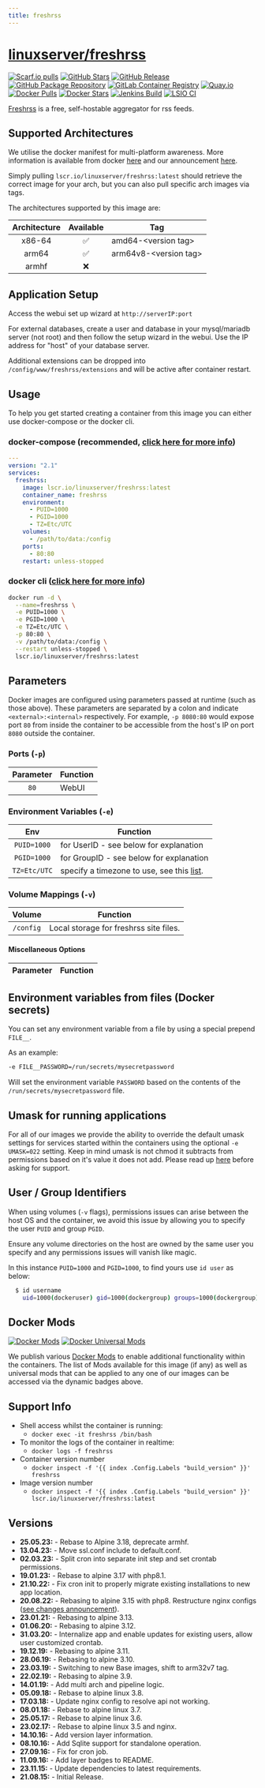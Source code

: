 ```yaml
---
title: freshrss
---
```

<!-- DO NOT EDIT THIS FILE MANUALLY  -->
<!-- Please read the https://github.com/linuxserver/docker-freshrss/blob/master/.github/CONTRIBUTING.md -->

# [linuxserver/freshrss](https://github.com/linuxserver/docker-freshrss)

[![Scarf.io pulls](https://scarf.sh/installs-badge/linuxserver-ci/linuxserver%2Ffreshrss?color=94398d&label-color=555555&logo-color=ffffff&style=for-the-badge&package-type=docker)](https://scarf.sh/gateway/linuxserver-ci/docker/linuxserver%2Ffreshrss)
[![GitHub Stars](https://img.shields.io/github/stars/linuxserver/docker-freshrss.svg?color=94398d&labelColor=555555&logoColor=ffffff&style=for-the-badge&logo=github)](https://github.com/linuxserver/docker-freshrss)
[![GitHub Release](https://img.shields.io/github/release/linuxserver/docker-freshrss.svg?color=94398d&labelColor=555555&logoColor=ffffff&style=for-the-badge&logo=github)](https://github.com/linuxserver/docker-freshrss/releases)
[![GitHub Package Repository](https://img.shields.io/static/v1.svg?color=94398d&labelColor=555555&logoColor=ffffff&style=for-the-badge&label=linuxserver.io&message=GitHub%20Package&logo=github)](https://github.com/linuxserver/docker-freshrss/packages)
[![GitLab Container Registry](https://img.shields.io/static/v1.svg?color=94398d&labelColor=555555&logoColor=ffffff&style=for-the-badge&label=linuxserver.io&message=GitLab%20Registry&logo=gitlab)](https://gitlab.com/linuxserver.io/docker-freshrss/container_registry)
[![Quay.io](https://img.shields.io/static/v1.svg?color=94398d&labelColor=555555&logoColor=ffffff&style=for-the-badge&label=linuxserver.io&message=Quay.io)](https://quay.io/repository/linuxserver.io/freshrss)
[![Docker Pulls](https://img.shields.io/docker/pulls/linuxserver/freshrss.svg?color=94398d&labelColor=555555&logoColor=ffffff&style=for-the-badge&label=pulls&logo=docker)](https://hub.docker.com/r/linuxserver/freshrss)
[![Docker Stars](https://img.shields.io/docker/stars/linuxserver/freshrss.svg?color=94398d&labelColor=555555&logoColor=ffffff&style=for-the-badge&label=stars&logo=docker)](https://hub.docker.com/r/linuxserver/freshrss)
[![Jenkins Build](https://img.shields.io/jenkins/build?labelColor=555555&logoColor=ffffff&style=for-the-badge&jobUrl=https%3A%2F%2Fci.linuxserver.io%2Fjob%2FDocker-Pipeline-Builders%2Fjob%2Fdocker-freshrss%2Fjob%2Fmaster%2F&logo=jenkins)](https://ci.linuxserver.io/job/Docker-Pipeline-Builders/job/docker-freshrss/job/master/)
[![LSIO CI](https://img.shields.io/badge/dynamic/yaml?color=94398d&labelColor=555555&logoColor=ffffff&style=for-the-badge&label=CI&query=CI&url=https%3A%2F%2Fci-tests.linuxserver.io%2Flinuxserver%2Ffreshrss%2Flatest%2Fci-status.yml)](https://ci-tests.linuxserver.io/linuxserver/freshrss/latest/index.html)

[Freshrss](https://freshrss.org/) is a free, self-hostable aggregator for rss feeds.

## Supported Architectures

We utilise the docker manifest for multi-platform awareness. More information is available from docker [here](https://github.com/docker/distribution/blob/master/docs/spec/manifest-v2-2.md#manifest-list) and our announcement [here](https://blog.linuxserver.io/2019/02/21/the-lsio-pipeline-project/).

Simply pulling `lscr.io/linuxserver/freshrss:latest` should retrieve the correct image for your arch, but you can also pull specific arch images via tags.

The architectures supported by this image are:

| Architecture | Available | Tag |
| :----: | :----: | ---- |
| x86-64 | ✅ | amd64-\<version tag\> |
| arm64 | ✅ | arm64v8-\<version tag\> |
| armhf | ❌ | |

## Application Setup

Access the webui set up wizard at `http://serverIP:port`

For external databases, create a user and database in your mysql/mariadb server (not root) and then follow the setup wizard in the webui. Use the IP address for "host" of your database server.  

Additional extensions can be dropped into `/config/www/freshrss/extensions` and will be active after container restart.

## Usage

To help you get started creating a container from this image you can either use docker-compose or the docker cli.

### docker-compose (recommended, [click here for more info](https://docs.linuxserver.io/general/docker-compose))

```yaml
---
version: "2.1"
services:
  freshrss:
    image: lscr.io/linuxserver/freshrss:latest
    container_name: freshrss
    environment:
      - PUID=1000
      - PGID=1000
      - TZ=Etc/UTC
    volumes:
      - /path/to/data:/config
    ports:
      - 80:80
    restart: unless-stopped
```

### docker cli ([click here for more info](https://docs.docker.com/engine/reference/commandline/cli/))

```bash
docker run -d \
  --name=freshrss \
  -e PUID=1000 \
  -e PGID=1000 \
  -e TZ=Etc/UTC \
  -p 80:80 \
  -v /path/to/data:/config \
  --restart unless-stopped \
  lscr.io/linuxserver/freshrss:latest

```

## Parameters

Docker images are configured using parameters passed at runtime (such as those above). These parameters are separated by a colon and indicate `<external>:<internal>` respectively. For example, `-p 8080:80` would expose port `80` from inside the container to be accessible from the host's IP on port `8080` outside the container.

### Ports (`-p`)

| Parameter | Function |
| :----: | --- |
| `80` | WebUI |

### Environment Variables (`-e`)

| Env | Function |
| :----: | --- |
| `PUID=1000` | for UserID - see below for explanation |
| `PGID=1000` | for GroupID - see below for explanation |
| `TZ=Etc/UTC` | specify a timezone to use, see this [list](https://en.wikipedia.org/wiki/List_of_tz_database_time_zones#List). |

### Volume Mappings (`-v`)

| Volume | Function |
| :----: | --- |
| `/config` | Local storage for freshrss site files. |

#### Miscellaneous Options

| Parameter | Function |
| :-----:   | --- |

## Environment variables from files (Docker secrets)

You can set any environment variable from a file by using a special prepend `FILE__`.

As an example:

```bash
-e FILE__PASSWORD=/run/secrets/mysecretpassword
```

Will set the environment variable `PASSWORD` based on the contents of the `/run/secrets/mysecretpassword` file.

## Umask for running applications

For all of our images we provide the ability to override the default umask settings for services started within the containers using the optional `-e UMASK=022` setting.
Keep in mind umask is not chmod it subtracts from permissions based on it's value it does not add. Please read up [here](https://en.wikipedia.org/wiki/Umask) before asking for support.

## User / Group Identifiers

When using volumes (`-v` flags), permissions issues can arise between the host OS and the container, we avoid this issue by allowing you to specify the user `PUID` and group `PGID`.

Ensure any volume directories on the host are owned by the same user you specify and any permissions issues will vanish like magic.

In this instance `PUID=1000` and `PGID=1000`, to find yours use `id user` as below:

```bash
  $ id username
    uid=1000(dockeruser) gid=1000(dockergroup) groups=1000(dockergroup)
```

## Docker Mods

[![Docker Mods](https://img.shields.io/badge/dynamic/yaml?color=94398d&labelColor=555555&logoColor=ffffff&style=for-the-badge&label=freshrss&query=%24.mods%5B%27freshrss%27%5D.mod_count&url=https%3A%2F%2Fraw.githubusercontent.com%2Flinuxserver%2Fdocker-mods%2Fmaster%2Fmod-list.yml)](https://mods.linuxserver.io/?mod=freshrss "view available mods for this container.") [![Docker Universal Mods](https://img.shields.io/badge/dynamic/yaml?color=94398d&labelColor=555555&logoColor=ffffff&style=for-the-badge&label=universal&query=%24.mods%5B%27universal%27%5D.mod_count&url=https%3A%2F%2Fraw.githubusercontent.com%2Flinuxserver%2Fdocker-mods%2Fmaster%2Fmod-list.yml)](https://mods.linuxserver.io/?mod=universal "view available universal mods.")

We publish various [Docker Mods](https://github.com/linuxserver/docker-mods) to enable additional functionality within the containers. The list of Mods available for this image (if any) as well as universal mods that can be applied to any one of our images can be accessed via the dynamic badges above.

## Support Info

* Shell access whilst the container is running:
  * `docker exec -it freshrss /bin/bash`
* To monitor the logs of the container in realtime:
  * `docker logs -f freshrss`
* Container version number
  * `docker inspect -f '{{ index .Config.Labels "build_version" }}' freshrss`
* Image version number
  * `docker inspect -f '{{ index .Config.Labels "build_version" }}' lscr.io/linuxserver/freshrss:latest`

## Versions

* **25.05.23:** - Rebase to Alpine 3.18, deprecate armhf.
* **13.04.23:** - Move ssl.conf include to default.conf.
* **02.03.23:** - Split cron into separate init step and set crontab permissions.
* **19.01.23:** - Rebase to alpine 3.17 with php8.1.
* **21.10.22:** - Fix cron init to properly migrate existing installations to new app location.
* **20.08.22:** - Rebasing to alpine 3.15 with php8. Restructure nginx configs ([see changes announcement](https://info.linuxserver.io/issues/2022-08-20-nginx-base)).
* **23.01.21:** - Rebasing to alpine 3.13.
* **01.06.20:** - Rebasing to alpine 3.12.
* **31.03.20:** - Internalize app and enable updates for existing users, allow user customized crontab.
* **19.12.19:** - Rebasing to alpine 3.11.
* **28.06.19:** - Rebasing to alpine 3.10.
* **23.03.19:** - Switching to new Base images, shift to arm32v7 tag.
* **22.02.19:** - Rebasing to alpine 3.9.
* **14.01.19:** - Add multi arch and pipeline logic.
* **05.09.18:** - Rebase to alpine linux 3.8.
* **17.03.18:** - Update nginx config to resolve api not working.
* **08.01.18:** - Rebase to alpine linux 3.7.
* **25.05.17:** - Rebase to alpine linux 3.6.
* **23.02.17:** - Rebase to alpine linux 3.5 and nginx.
* **14.10.16:** - Add version layer information.
* **08.10.16:** - Add Sqlite support for standalone operation.
* **27.09.16:** - Fix for cron job.
* **11.09.16:** - Add layer badges to README.
* **23.11.15:** - Update dependencies to latest requirements.
* **21.08.15:** - Initial Release.
